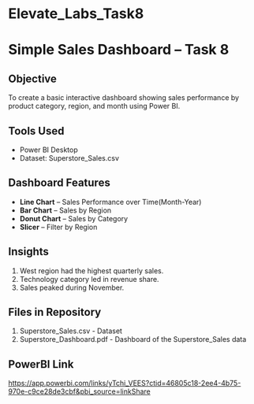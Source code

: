 # Elevate_Labs_Task8

# Simple Sales Dashboard – Task 8

##  Objective
To create a basic interactive dashboard showing sales performance by product category, region, and month using Power BI.

##  Tools Used
- Power BI Desktop
- Dataset: Superstore_Sales.csv

##  Dashboard Features
- **Line Chart** – Sales Performance over Time(Month-Year)
- **Bar Chart** – Sales by Region
- **Donut Chart** – Sales by Category
- **Slicer** – Filter by Region

## Insights
1. West region had the highest quarterly sales.
2. Technology category led in revenue share.
3. Sales peaked during November.
  
## Files in Repository
1.  Superstore_Sales.csv - Dataset
2.  Superstore_Dashboard.pdf - Dashboard of the Superstore_Sales data
   
## PowerBI Link
https://app.powerbi.com/links/yTchi_VEES?ctid=46805c18-2ee4-4b75-970e-c9ce28de3cbf&pbi_source=linkShare
